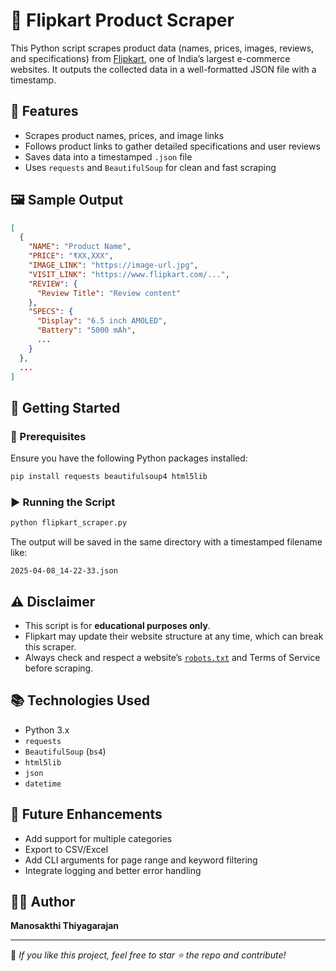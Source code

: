 
# 🛒 Flipkart Product Scraper

This Python script scrapes product data (names, prices, images, reviews, and specifications) from [Flipkart](https://www.flipkart.com), one of India’s largest e-commerce websites. It outputs the collected data in a well-formatted JSON file with a timestamp.

## 📌 Features

- Scrapes product names, prices, and image links
- Follows product links to gather detailed specifications and user reviews
- Saves data into a timestamped `.json` file
- Uses `requests` and `BeautifulSoup` for clean and fast scraping

## 🖼 Sample Output

```json
[
  {
    "NAME": "Product Name",
    "PRICE": "₹XX,XXX",
    "IMAGE_LINK": "https://image-url.jpg",
    "VISIT_LINK": "https://www.flipkart.com/...",
    "REVIEW": {
      "Review Title": "Review content"
    },
    "SPECS": {
      "Display": "6.5 inch AMOLED",
      "Battery": "5000 mAh",
      ...
    }
  },
  ...
]
```

## 🚀 Getting Started

### 🔧 Prerequisites

Ensure you have the following Python packages installed:

```bash
pip install requests beautifulsoup4 html5lib
```

### ▶️ Running the Script

```bash
python flipkart_scraper.py
```

The output will be saved in the same directory with a timestamped filename like:

```
2025-04-08_14-22-33.json
```

## ⚠️ Disclaimer

- This script is for **educational purposes only**.
- Flipkart may update their website structure at any time, which can break this scraper.
- Always check and respect a website’s [`robots.txt`](https://www.flipkart.com/robots.txt) and Terms of Service before scraping.

## 📚 Technologies Used

- Python 3.x
- `requests`
- `BeautifulSoup` (`bs4`)
- `html5lib`
- `json`
- `datetime`

## 📌 Future Enhancements

- Add support for multiple categories
- Export to CSV/Excel
- Add CLI arguments for page range and keyword filtering
- Integrate logging and better error handling

## 🧑‍💻 Author

**Manosakthi Thiyagarajan**  

---

📝 _If you like this project, feel free to star ⭐ the repo and contribute!_
